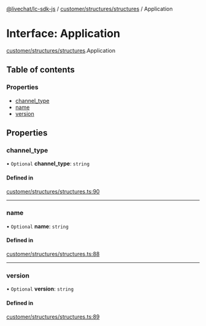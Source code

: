 [@livechat/lc-sdk-js](../README.md) / [customer/structures/structures](../modules/customer_structures_structures.md) / Application

# Interface: Application

[customer/structures/structures](../modules/customer_structures_structures.md).Application

## Table of contents

### Properties

- [channel\_type](customer_structures_structures.Application.md#channel_type)
- [name](customer_structures_structures.Application.md#name)
- [version](customer_structures_structures.Application.md#version)

## Properties

### channel\_type

• `Optional` **channel\_type**: `string`

#### Defined in

[customer/structures/structures.ts:90](https://github.com/livechat/lc-sdk-js/blob/25e113d/src/customer/structures/structures.ts#L90)

___

### name

• `Optional` **name**: `string`

#### Defined in

[customer/structures/structures.ts:88](https://github.com/livechat/lc-sdk-js/blob/25e113d/src/customer/structures/structures.ts#L88)

___

### version

• `Optional` **version**: `string`

#### Defined in

[customer/structures/structures.ts:89](https://github.com/livechat/lc-sdk-js/blob/25e113d/src/customer/structures/structures.ts#L89)
